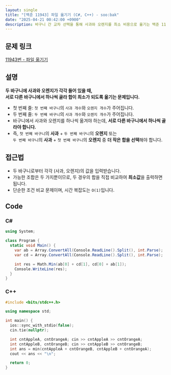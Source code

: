```yaml
---
layout: single
title: "[백준 11943] 파일 옮기기 (C#, C++) - soo:bak"
date: "2025-04-21 00:42:00 +0900"
description: 바구니 간 교차 선택을 통해 사과와 오렌지를 최소 비용으로 옮기는 백준 11943번 파일 옮기기 문제의 C# 및 C++ 풀이 및 해설
---
```


## 문제 링크
[11943번 - 파일 옮기기](https://www.acmicpc.net/problem/11943)

## 설명
**두 바구니에 사과와 오렌지가 각각 들어 있을 때,**<br>
**서로 다른 바구니에서 하나씩 골라 합이 최소가 되도록 옮기는 문제입니다.**
<br>

- 첫 번째 줄: `첫 번째 바구니`의 `사과 개수`와 `오렌지 개수`가 주어집니다.
- 두 번째 줄: `두 번째 바구니`의 `사과 개수`와 `오렌지 개수`가 주어집니다.
- 바구니에서 사과와 오렌지를 하나씩 옮겨야 하는데, **서로 다른 바구니에서 하나씩 골라야 합니다.**
- 즉, `첫 번째 바구니`의 **사과** + `두 번째 바구니`의 **오렌지** 또는<br>
  `두 번째 바구니`의 **사과** + `첫 번째 바구니`의 **오렌지** 중 **더 작은 합을 선택**해야 합니다.


## 접근법

- 두 바구니로부터 각각 (사과, 오렌지)의 값을 입력받습니다.
- 가능한 조합은 두 가지뿐이므로, 두 경우의 합을 직접 비교하여 **최소값**을 출력하면 됩니다.
- 단순한 조건 비교 문제이며, 시간 복잡도는 `O(1)`입니다.

## Code

### C#
```csharp
using System;

class Program {
  static void Main() {
    var ab = Array.ConvertAll(Console.ReadLine().Split(), int.Parse);
    var cd = Array.ConvertAll(Console.ReadLine().Split(), int.Parse);

    int res = Math.Min(ab[0] + cd[1], cd[0] + ab[1]);
    Console.WriteLine(res);
  }
}
```

### C++
```cpp
#include <bits/stdc++.h>

using namespace std;

int main() {
  ios::sync_with_stdio(false);
  cin.tie(nullptr);

  int cntAppleA, cntOrangeA; cin >> cntAppleA >> cntOrangeA;
  int cntAppleB, cntOrangeB; cin >> cntAppleB >> cntOrangeB;
  int ans = min(cntAppleA + cntOrangeB, cntAppleB + cntOrangeA);
  cout << ans << "\n";

  return 0;
}
```
